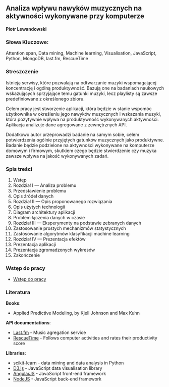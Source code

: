 ## Analiza wpływu nawyków muzycznych na aktywności wykonywane przy komputerze

#### Piotr Lewandowski

### Słowa Kluczowe:
Attention span, Data mining, Machine learning, Visualisation, JavaScript, Python, MongoDB, last.fm, RescueTime

### Streszczenie
Istnieją serwisy, które pozwalają na odtwarzanie muzyki wspomagającej koncentrację i ogólną produktywność.
Bazują one na badaniach naukowych wskazujących sprzyjające temu gatunki muzyki, lecz playlisty są zawsze predefiniowane z określonego zbioru.

Celem pracy jest stworzenie aplikacji, która będzie w stanie wspomóc użytkownika w określeniu jego nawyków muzycznych i wskazania muzyki, która pozytywnie wpływa na produktywność wykonywanych aktywności. Aplikacja analizuje dane agregowane z zewnętrznych API.

Dodatkowo autor przeprowadzi badanie na samym sobie, celem potwierdzenia ogólnie przyjętych gatunków muzycznych jako produktywne. Badanie będzie podzielone na aktywności wykonywane na komputerze domowym i firmowym, skutkiem czego będzie stwierdzenie czy muzyka zawsze wpływa na jakość wykonywanych zadań.

### Spis treści
1. Wstęp
2. Rozdział I — Analiza problemu
  1. Przedstawienie problemu
  2. Opis źródeł danych
3. Rozdział II — Opis proponowanego rozwiązania
  1. Opis użytych technologii
  2. Diagram architektury aplikacji
  3. Problem łączenia danych w czasie
4. Rozdział III — Eksperymenty na podstawie zebranych danych
  1. Zastosowanie prostych mechanizmów statystycznych
  2. Zastosowanie algorytmów klasyfikacji machine learning
5. Rozdział IV — Prezentacja efektów
  1. Prezentacja aplikacji
  2. Prezentacja zgromadzonych wykresów
6. Zakończenie

### Wstęp do pracy
- [Wstęp do pracy](docs/01_PREFACE.md)

### Literatura

**Books**:
- Applied Predictive Modeling, by Kjell Johnson and Max Kuhn

**API documentations**:
- [Last.fm](http://www.last.fm/api) - Music agregation service
- [RescueTime](https://www.rescuetime.com/anapi/setup/documentation) - Follows computer activities and rates their productivity score

**Libraries**:
- [scikit-learn](http://scikit-learn.org/stable/index.html) - data mining and data analysis in Python
- [D3.js](https://d3js.org/) - JavaScript data visualisation library
- [AngularJS](https://docs.angularjs.org/api) - JavaScript front-end framework
- [NodeJS](https://nodejs.org/) - JavaScript back-end framework
